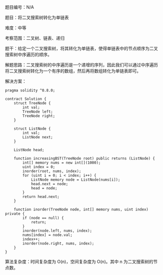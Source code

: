 题目编号：N/A

题目：将二叉搜索树转化为单链表

难度：中等

考察范围：二叉树、链表、递归

题干：给定一个二叉搜索树，将其转化为单链表，使得单链表中的节点顺序为二叉搜索树中序遍历的顺序。

解题思路：二叉搜索树的中序遍历是一个递增的序列，因此我们可以通过中序遍历将二叉搜索树转化为一个有序的数组，然后再将数组转化为单链表即可。

解决方案：

```solidity
pragma solidity ^0.8.0;

contract Solution {
    struct TreeNode {
        int val;
        TreeNode left;
        TreeNode right;
    }

    struct ListNode {
        int val;
        ListNode next;
    }

    ListNode head;

    function increasingBST(TreeNode root) public returns (ListNode) {
        int[] memory nums = new int[](1000);
        uint index = 0;
        inorder(root, nums, index);
        for (uint i = 0; i < index; i++) {
            ListNode memory node = ListNode(nums[i]);
            head.next = node;
            head = node;
        }
        return head.next;
    }

    function inorder(TreeNode node, int[] memory nums, uint index) private {
        if (node == null) {
            return;
        }
        inorder(node.left, nums, index);
        nums[index] = node.val;
        index++;
        inorder(node.right, nums, index);
    }
}
```

算法复杂度：时间复杂度为 O(n)，空间复杂度为 O(n)。其中 n 为二叉搜索树的节点数。